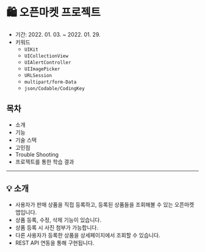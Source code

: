 # 🛍 오픈마켓 프로젝트
- 기간: 2022. 01. 03. ~ 2022. 01. 29.
- 키워드
  - `UIKit`
  - `UICollectionView`
  - `UIAlertController`
  - `UIImagePicker`
  - `URLSession`
  - `multipart/form-Data`
  - `json/Codable/CodingKey`
 
## 목차
- 소개
- 기능
- 기술 스택
- 고민점
- Trouble Shooting
- 프로젝트를 통한 학습 결과

---

## 💡 소개
- 사용자가 판매 상품을 직접 등록하고, 등록된 상품들을 조회해볼 수 있는 오픈마켓 앱입니다. 
- 상품 등록, 수정, 삭제 기능이 있습니다.
- 상품 등록 시 사진 첨부가 가능합니다.
- 다른 사용자가 등록한 상품을 상세페이지에서 조회할 수 있습니다.
- REST API 연동을 통해 구현됩니다.
